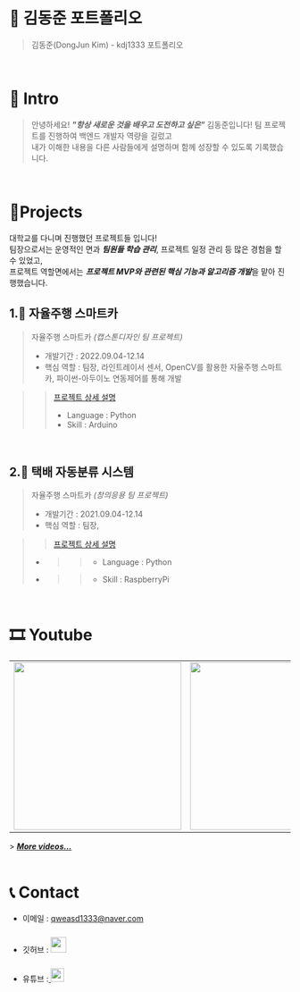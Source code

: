 # 📜 김동준 포트폴리오

> 김동준(DongJun Kim) - kdj1333 포트폴리오

<br />

# 👋 Intro

> 안녕하세요! ***"항상 새로운 것을 배우고 도전하고 싶은"*** 김동준입니다!
> 팀 프로젝트를 진행하여 백엔드 개발자 역량을 길렀고  
> 내가 이해한 내용을 다른 사람들에게 설명하며 함께 성장할 수 있도록 기록했습니다.  

<br />

# 📝Projects
대학교를 다니며 진행했던 프로젝트들 입니다!  
팀장으로서는 운영적인 면과 ***팀원들 학습 관리***, 프로젝트 일정 관리 등 많은 경험을 할 수 있었고,  
프로젝트 역할면에서는 ***프로젝트 MVP와 관련된 핵심 기능과 알고리즘 개발***을 맡아 진행했습니다.

## 1.🚗 자율주행 스마트카

> 자율주행 스마트카 _(캡스톤디자인 팀 프로젝트)_
> - 개발기간 : 2022.09.04-12.14
> - 핵심 역할 : 팀장, 라인트레이서 센서, OpenCV를 활용한 자율주행 스마트카, 파이썬-아두이노 연동제어를 통해 개발

>> [프로젝트 상세 설명](https://github.com/kdj1333/-autonomous-driving)  
>> - Language : Python
>> - Skill : Arduino

<br />

## 2.🎁 택배 자동분류 시스템

> 자율주행 스마트카 _(창의응용 팀 프로젝트)_
> - 개발기간 : 2021.09.04-12.14
> - 핵심 역할 : 팀장, 

>> [프로젝트 상세 설명](https://github.com/kdj1333/Delivery-sorting-system) 
> - >> - Language : Python
> - >> - Skill : RaspberryPi

<br />

# 🎞 Youtube
<table>
  <tbody>
    <tr>
      <td>
        <a href="https://youtu.be/nR3SIPwBE40" title="자율주행 스마트카">
          <img align="center" src="https://i9.ytimg.com/vi/nR3SIPwBE40/mqdefault.jpg?sqp=CJS4w7EG-oaymwEmCMACELQB8quKqQMa8AEB-AH-CYAC0AWKAgwIABABGGUgZShlMA8=&rs=AOn4CLCJMeYSkM1M6LvbUBLiMsGFKw1Dqw" width="300" alt-text="자율주행 스마트카">
        </a>
      </td>
      <td>
       <a href="https://youtube.com/shorts/XCnQlQxmUy8?feature=share" title="택배 자동분류 시스템">
          <img align="center" src="https://i9.ytimg.com/vi/qfvp8_2KYc8/mqdefault.jpg?sqp=CPT7hrIG-oaymwEoCMACELQB8quKqQMcGADwAQH4AbYIgAKAD4oCDAgAEAEYVCBlKE0wDw==&rs=AOn4CLAK7HF4A9vU90czasiKoHnumfxejA" width="300" alt-text="택배 자동분류 시스템">
        </a>
      </td>
      <td>
        <a href="" title="">
        <img align="center" src="" alt-text="">
          </a>
      </td>
    </tr>
  </tbody>
</table>
> <b><em><a href="https://www.youtube.com/channel/UCX_e3ANEt396pbq8fCHZO1w">More videos...</a></em></b>


<br />
<br />


# 📞 Contact

- 이메일 : qweasd1333@naver.com
  
- 깃허브 : <a href="https://github.com/kdj1333">
  <img src="https://user-images.githubusercontent.com/68724828/185908612-22f4d219-78a7-4de7-bb02-deecaa63bffa.png" height="28px" style="margin-top: 10px" />
  </a>
  
- 유튜브 :<a href="https://www.youtube.com/channel/UCX_e3ANEt396pbq8fCHZO1w">
  <img src="https://user-images.githubusercontent.com/1569988/159397141-21463bc2-2acf-416b-aa15-235664556f34.png" height="24px" style="margin-top: 10px" />
  </a>

